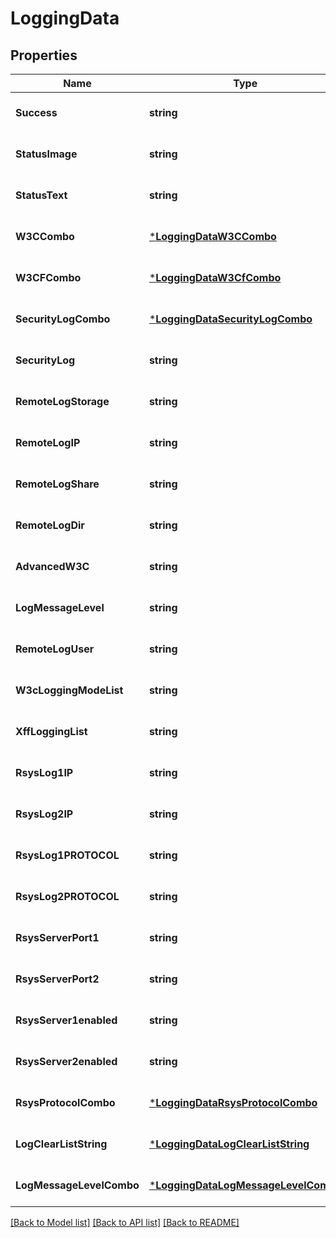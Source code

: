 # LoggingData

## Properties
Name | Type | Description | Notes
------------ | ------------- | ------------- | -------------
**Success** | **string** | true | [optional] [default to null]
**StatusImage** | **string** | images/light-hd_red.gif | [optional] [default to null]
**StatusText** | **string** | get | [optional] [default to null]
**W3CCombo** | [***LoggingDataW3CCombo**](Logging_Data_W3CCombo.md) |  | [optional] [default to null]
**W3CFCombo** | [***LoggingDataW3CfCombo**](Logging_Data_W3CFCombo.md) |  | [optional] [default to null]
**SecurityLogCombo** | [***LoggingDataSecurityLogCombo**](Logging_Data_SecurityLogCombo.md) |  | [optional] [default to null]
**SecurityLog** | **string** | On | [optional] [default to null]
**RemoteLogStorage** | **string** | 0 | [optional] [default to null]
**RemoteLogIP** | **string** |  | [optional] [default to null]
**RemoteLogShare** | **string** | w3c | [optional] [default to null]
**RemoteLogDir** | **string** |  | [optional] [default to null]
**AdvancedW3C** | **string** | 0 | [optional] [default to null]
**LogMessageLevel** | **string** | 0 | [optional] [default to null]
**RemoteLogUser** | **string** |  | [optional] [default to null]
**W3cLoggingModeList** | **string** | full | [optional] [default to null]
**XffLoggingList** | **string** |  | [optional] [default to null]
**RsysLog1IP** | **string** |  | [optional] [default to null]
**RsysLog2IP** | **string** |  | [optional] [default to null]
**RsysLog1PROTOCOL** | **string** |  | [optional] [default to null]
**RsysLog2PROTOCOL** | **string** |  | [optional] [default to null]
**RsysServerPort1** | **string** | 0 | [optional] [default to null]
**RsysServerPort2** | **string** | 0 | [optional] [default to null]
**RsysServer1enabled** | **string** | 0 | [optional] [default to null]
**RsysServer2enabled** | **string** | 0 | [optional] [default to null]
**RsysProtocolCombo** | [***LoggingDataRsysProtocolCombo**](Logging_Data_RsysProtocolCombo.md) |  | [optional] [default to null]
**LogClearListString** | [***LoggingDataLogClearListString**](Logging_Data_LogClearListString.md) |  | [optional] [default to null]
**LogMessageLevelCombo** | [***LoggingDataLogMessageLevelCombo**](Logging_Data_LogMessageLevelCombo.md) |  | [optional] [default to null]

[[Back to Model list]](../README.md#documentation-for-models) [[Back to API list]](../README.md#documentation-for-api-endpoints) [[Back to README]](../README.md)

